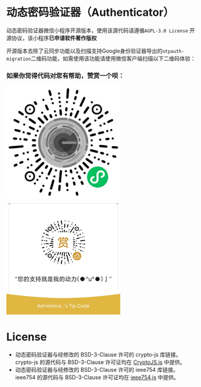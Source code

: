 # 动态密码验证器（Authenticator）

动态密码验证器微信小程序开源版本，使用该源代码请遵循`AGPL-3.0 License` 开源协议，该小程序**已申请软件著作版权**

开源版本去除了云同步功能以及扫描支持Google身份验证器导出的`otpauth-migration`二维码功能，如需使用该功能请使用微信客户端扫描以下二维码体验：
### 如果你觉得代码对您有帮助，赞赏一个呗：
<img src="https://raw.githubusercontent.com/zishang520/Authenticator-wxss/master/wxqr.jpg" alt="动态密码验证器小程序码" width="300px" height="auto" align="bottom" /> <img src="https://raw.githubusercontent.com/zishang520/Authenticator-wxss/master/823B8A5AE47505D17FCAC6F7CA38449F.jpg" alt="赞赏" width="300px" height="auto" align="bottom" />


# License

* 动态密码验证器与经修改的 BSD-3-Clause 许可的 crypto-js 库链接。 crypto-js 的源代码与 BSD-3-Clause 许可证均在 [CryptoJS.js](https://github.com/zishang520/Authenticator-wxss/blob/master/utils/CryptoJS.js) 中提供。
* 动态密码验证器与经修改的 BSD-3-Clause 许可的 ieee754 库链接。 ieee754 的源代码与 BSD-3-Clause 许可证均在 [ieee754.js](https://github.com/zishang520/Authenticator-wxss/blob/master/utils/ieee754.js) 中提供。

